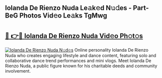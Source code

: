 ## Iolanda De Rienzo Nuda Le𝚊k𝚎d N𝚞𝚍es - Part-BeG Photos Vid𝚎o Le𝚊ks TgMwg

# <h2><a href="http://fbfsjej.evod.top/?m=Iolanda+De+Rienzo+Nuda">🔗 👉🔴 Iolanda De Rienzo Nuda Vid𝚎o Ph𝚘t𝚘s</a></h2>

[![Iolanda De Rienzo Nuda N𝚞d𝚎s](https://i.imgur.com/8V9OHl7.gif)](http://fbfsjej.evod.top/?m=Iolanda+De+Rienzo+Nuda)
Online personality Iolanda De Rienzo Nuda who creates engaging lifestyle and dance content, featuring solo and collaborative dance trend performances and mini vlogs. Meet Iolanda De Rienzo Nuda, a public figure known for his charitable deeds and community involvement. 
